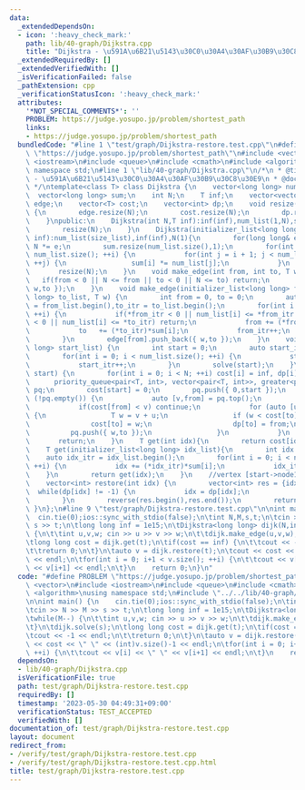 ```yaml
---
data:
  _extendedDependsOn:
  - icon: ':heavy_check_mark:'
    path: lib/40-graph/Dijkstra.cpp
    title: "Dijkstra - \u591A\u6B21\u5143\u30C0\u30A4\u30AF\u30B9\u30C8\u30E9"
  _extendedRequiredBy: []
  _extendedVerifiedWith: []
  _isVerificationFailed: false
  _pathExtension: cpp
  _verificationStatusIcon: ':heavy_check_mark:'
  attributes:
    '*NOT_SPECIAL_COMMENTS*': ''
    PROBLEM: https://judge.yosupo.jp/problem/shortest_path
    links:
    - https://judge.yosupo.jp/problem/shortest_path
  bundledCode: "#line 1 \"test/graph/Dijkstra-restore.test.cpp\"\n#define PROBLEM\
    \ \"https://judge.yosupo.jp/problem/shortest_path\"\n#include <vector>\n#include\
    \ <iostream>\n#include <queue>\n#include <cmath>\n#include <algorithm>\nusing\
    \ namespace std;\n#line 1 \"lib/40-graph/Dijkstra.cpp\"\n/*\n * @title Dijkstra\
    \ - \u591A\u6B21\u5143\u30C0\u30A4\u30AF\u30B9\u30C8\u30E9\n * @docs md/graph/Dijkstra.md\n\
    \ */\ntemplate<class T> class Dijkstra {\n    vector<long long> num_list;\n  \
    \  vector<long long> sum;\n    int N;\n    T inf;\n    vector<vector<pair<T,int>>>\
    \ edge;\n    vector<T> cost;\n    vector<int> dp;\n    void resize(const int N)\
    \ {\n        edge.resize(N);\n        cost.resize(N);\n        dp.resize(N);\n\
    \    }\npublic:\n    Dijkstra(int N,T inf):inf(inf),num_list(1,N),sum(1,1),N(N){\n\
    \        resize(N);\n    }\n    Dijkstra(initializer_list<long long> size_list,T\
    \ inf):num_list(size_list),inf(inf),N(1){\n        for(long long& e:num_list)\
    \ N *= e;\n        sum.resize(num_list.size(),1);\n        for(int i = 0; i <\
    \ num_list.size(); ++i) {\n            for(int j = i + 1; j < num_list.size();\
    \ ++j) {\n                sum[i] *= num_list[j];\n            }\n        }\n \
    \       resize(N);\n    }\n    void make_edge(int from, int to, T w) {\n     \
    \   if(from < 0 || N <= from || to < 0 || N <= to) return;\n        edge[from].push_back({\
    \ w,to });\n    }\n    void make_edge(initializer_list<long long> from_list, initializer_list<long\
    \ long> to_list, T w) {\n        int from = 0, to = 0;\n        auto from_itr\
    \ = from_list.begin(),to_itr = to_list.begin();\n        for(int i = 0; i < num_list.size();\
    \ ++i) {\n            if(*from_itr < 0 || num_list[i] <= *from_itr || *to_itr\
    \ < 0 || num_list[i] <= *to_itr) return;\n            from += (*from_itr)*sum[i];\n\
    \            to   += (*to_itr)*sum[i];\n            from_itr++;\n            to_itr++;\n\
    \        }\n        edge[from].push_back({ w,to });\n    }\n    void solve(initializer_list<long\
    \ long> start_list) {\n        int start = 0;\n        auto start_itr = start_list.begin();\n\
    \        for(int i = 0; i < num_list.size(); ++i) {\n            start += (*start_itr)*sum[i];\n\
    \            start_itr++;\n        }\n        solve(start);\n    }\n    void solve(int\
    \ start) {\n        for(int i = 0; i < N; ++i) cost[i] = inf, dp[i] = -1;\n  \
    \      priority_queue<pair<T, int>, vector<pair<T, int>>, greater<pair<T, int>>>\
    \ pq;\n        cost[start] = 0;\n        pq.push({ 0,start });\n        while\
    \ (!pq.empty()) {\n            auto [v,from] = pq.top();\n            pq.pop();\n\
    \            if(cost[from] < v) continue;\n            for (auto [u,to] : edge[from])\
    \ {\n                T w = v + u;\n                if (w < cost[to]) {\n     \
    \               cost[to] = w;\n                    dp[to] = from;\n          \
    \          pq.push({ w,to });\n                }\n            }\n        }\n \
    \       return;\n    }\n    T get(int idx){\n        return cost[idx];\n    }\n\
    \    T get(initializer_list<long long> idx_list){\n        int idx = 0;\n    \
    \    auto idx_itr = idx_list.begin();\n        for(int i = 0; i < num_list.size();\
    \ ++i) {\n            idx += (*idx_itr)*sum[i];\n            idx_itr++;\n    \
    \    }\n        return get(idx);\n    }\n    //vertex [start->node1->node2->...->idx]\n\
    \    vector<int> restore(int idx) {\n        vector<int> res = {idx};\n      \
    \  while(dp[idx] != -1) {\n            idx = dp[idx];\n            res.push_back(idx);\n\
    \        }\n        reverse(res.begin(),res.end());\n        return res;\n   \
    \ }\n};\n#line 9 \"test/graph/Dijkstra-restore.test.cpp\"\n\nint main() {\n  \
    \  cin.tie(0);ios::sync_with_stdio(false);\n\tint N,M,s,t;\n\tcin >> N >> M >>\
    \ s >> t;\n\tlong long inf = 1e15;\n\tDijkstra<long long> dijk(N,inf);\n\twhile(M--)\
    \ {\n\t\tint u,v,w; cin >> u >> v >> w;\n\t\tdijk.make_edge(u,v,w);\n\t}\n\tdijk.solve(s);\n\
    \tlong long cost = dijk.get(t);\n\tif(cost == inf) {\n\t\tcout << -1 << endl;\n\
    \t\treturn 0;\n\t}\n\tauto v = dijk.restore(t);\n\tcout << cost << \" \" << (int)v.size()-1\
    \ << endl;\n\tfor(int i = 0; i+1 < v.size(); ++i) {\n\t\tcout << v[i] << \" \"\
    \ << v[i+1] << endl;\n\t}\n    return 0;\n}\n"
  code: "#define PROBLEM \"https://judge.yosupo.jp/problem/shortest_path\"\n#include\
    \ <vector>\n#include <iostream>\n#include <queue>\n#include <cmath>\n#include\
    \ <algorithm>\nusing namespace std;\n#include \"../../lib/40-graph/Dijkstra.cpp\"\
    \n\nint main() {\n    cin.tie(0);ios::sync_with_stdio(false);\n\tint N,M,s,t;\n\
    \tcin >> N >> M >> s >> t;\n\tlong long inf = 1e15;\n\tDijkstra<long long> dijk(N,inf);\n\
    \twhile(M--) {\n\t\tint u,v,w; cin >> u >> v >> w;\n\t\tdijk.make_edge(u,v,w);\n\
    \t}\n\tdijk.solve(s);\n\tlong long cost = dijk.get(t);\n\tif(cost == inf) {\n\t\
    \tcout << -1 << endl;\n\t\treturn 0;\n\t}\n\tauto v = dijk.restore(t);\n\tcout\
    \ << cost << \" \" << (int)v.size()-1 << endl;\n\tfor(int i = 0; i+1 < v.size();\
    \ ++i) {\n\t\tcout << v[i] << \" \" << v[i+1] << endl;\n\t}\n    return 0;\n}"
  dependsOn:
  - lib/40-graph/Dijkstra.cpp
  isVerificationFile: true
  path: test/graph/Dijkstra-restore.test.cpp
  requiredBy: []
  timestamp: '2023-05-30 04:49:31+09:00'
  verificationStatus: TEST_ACCEPTED
  verifiedWith: []
documentation_of: test/graph/Dijkstra-restore.test.cpp
layout: document
redirect_from:
- /verify/test/graph/Dijkstra-restore.test.cpp
- /verify/test/graph/Dijkstra-restore.test.cpp.html
title: test/graph/Dijkstra-restore.test.cpp
---
```

